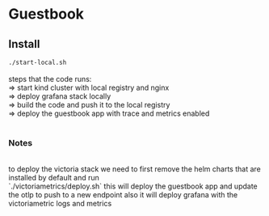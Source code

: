 # Guestbook

## Install

`./start-local.sh` <br>
<br>
steps that the code runs: <br>
=> start kind cluster with local registry and nginx <br>
=> deploy grafana stack locally <br>
=> build the code and push it to the local registry <br>
=> deploy the guestbook app with trace and metrics enabled <br>
<br>

### Notes

<br>
to deploy the victoria stack we need to first remove the helm charts that are installed by default
and run <br>
`./victoriametrics/deploy.sh` this will deploy the guestbook app and update the otlp to push to a new endpoint also it will deploy grafana with the victoriametric logs and metrics
